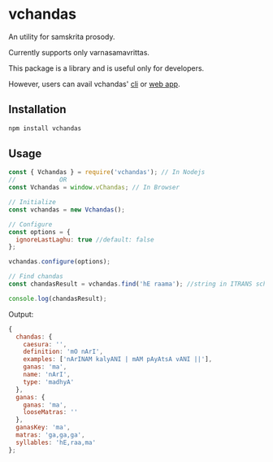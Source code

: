 # vchandas

An utility for samskrita prosody.

Currently supports only varnasamavrittas.

This package is a library and is useful only for developers.

However, users can avail vchandas' [cli](https://vipranarayan14.github.io/vchandas-cli/)
or [web app](https://vipranarayan14.github.io/vchandas-web/).

## Installation

```bash
npm install vchandas
```

## Usage

```js
const { Vchandas } = require('vchandas'); // In Nodejs
//            OR
const Vchandas = window.vChandas; // In Browser

// Initialize
const vchandas = new Vchandas();

// Configure
const options = {
  ignoreLastLaghu: true //default: false
};

vchandas.configure(options);

// Find chandas
const chandasResult = vchandas.find('hE raama'); //string in ITRANS scheme

console.log(chandasResult);
```

Output:

```js
{
  chandas: {
    caesura: '',
    definition: 'mO nArI',
    examples: ['nArINAM kalyANI | mAM pAyAtsA vANI ||'],
    ganas: 'ma',
    name: 'nArI',
    type: 'madhyA'
  },
  ganas: {
    ganas: 'ma',
    looseMatras: ''
  },
  ganasKey: 'ma',
  matras: 'ga,ga,ga',
  syllables: 'hE,raa,ma'
};
```
